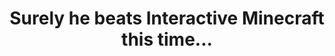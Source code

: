 ---
title: "Surely he beats Interactive Minecraft this time..."
streamDate: 12-2-2024
game: "Minecraft"
gameCoverURL: "https://images.igdb.com/igdb/image/upload/t_cover_big/co8fu7.webp"
vodUrl: "https://www.youtube.com/watch?v=mJvHuK4hakY"
thumbnail: "https://img.youtube.com/vi/mJvHuK4hakY/maxresdefault.jpg"
duration: "2:06:51"
chatReplayURL: "https://gist.githubusercontent.com/TheLtWilson/22ce8cc61f26b2a80c37e6bba42a7a73/raw/599de4a9010ba95c69b17e6bf6e471f5356f455c/%255B12-2-24%255D%2520TheLtWilson%2520-%2520HE%2520WENT%2520LIVE%2520AGAIN%25EF%25BC%259F%25EF%25BC%259F%25EF%25BC%259F%2520ITS%2520A%2520CHRISTMAS%2520MIRACLE!!!%2520-%2520Chat.json"
---